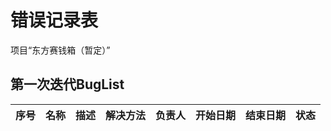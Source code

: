 # 错误记录表  
项目“东方赛钱箱（暂定）”

## 第一次迭代BugList

|序号|名称|描述|解决方法|负责人|开始日期|结束日期|状态|
|:--:|:--|:---|:------|:-----|:-----:|:-----:|:---|